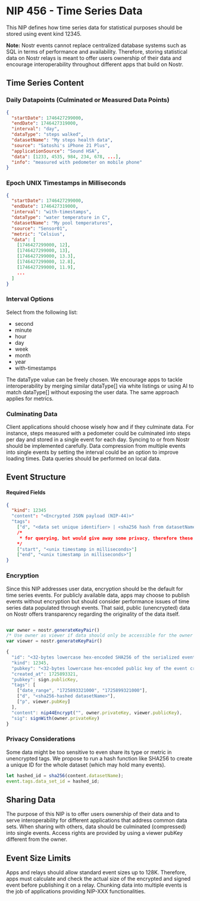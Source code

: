 # NIP 456 - Time Series Data

This NIP defines how time series data for statistical purposes should be stored using event kind 12345.

**Note:** Nostr events cannot replace centralized database systems such as SQL in terms of performance and availability. Therefore, storing statistical data on Nostr relays is meant to offer users ownership of their data and encourage interoperability throughout different apps that build on Nostr.

## Time Series Content

### Daily Datapoints (Culminated or Measured Data Points)

```json
{
  "startDate": 1746427299000,
  "endDate": 1746427319000,
  "interval": "day",
  "dataType": "steps walked",
  "datasetName": "My steps health data",
  "source": "Satoshi's iPhone 21 Plus",
  "applicationSource": "Sound HSA",
  "data": [1233, 4535, 984, 234, 678, ...],
  "info": "measured with pedometer on mobile phone"
}
```

### Epoch UNIX Timestamps in Milliseconds

```json
{
  "startDate": 1746427299000,
  "endDate": 1746427319000,
  "interval": "with-timestamps",
  "dataType": "water temperature in C",
  "datasetName": "My pool temperatures",
  "source": "Sensor01",
  "metric": "Celsius",
  "data": [
    [1746427299000, 12],
    [1746427299000, 13],
    [1746427299000, 13.3],
    [1746427299000, 12.8],
    [1746427299000, 11.9],
    ...
  ]
}
```

### Interval Options

Select from the following list:

- second
- minute
- hour
- day
- week
- month
- year
- with-timestamps

The dataType value can be freely chosen. We encourage apps to tackle interoperability by merging similar dataType[] via white listings or using AI to match dataType[] without exposing the user data. The same approach applies for metrics.

### Culminating Data
Client applications should choose wisely how and if they culminate data. For instance, steps measured with a pedometer could be culminated into steps per day and stored in a single event for each day. Syncing to or from Nostr should be implemented carefully. Data compression from multiple events into single events by setting the interval could be an option to improve loading times. Data queries should be performed on local data.

## Event Structure

#### Required Fields

```json
{
  "kind": 12345
  "content": "<Encrypted JSON payload (NIP-44)>"
  "tags":
    ["d", "<data set unique identifier> | <sha256 hash from datasetName>"]
    /*
     * for querying, but would give away some privacy, therefore these are optional:
    */
    ["start", "<unix timestamp in milliseconds>"]
    ["end", "<unix timestamp in milliseconds>"]
}
```

### Encryption
Since this NIP addresses user data, encryption should be the default for time series events. For publicly available data, apps may choose to publish events without encryption but should consider performance issues of time series data populated through events. That said, public (unencrypted) data on Nostr offers transparency regarding the originality of the data itself.

```javascript

var owner = nostr.generateKeyPair()
/* Use owner as viewer if data should only be accessible for the owner */
var viewer = nostr.generateKeyPair()

{
  "id": "<32-bytes lowercase hex-encoded SHA256 of the serialized event data>",
  "kind": 12345,
  "pubkey": "<32-bytes lowercase hex-encoded public key of the event creator>",
  "created_at": 1725893321,
  "pubkey": sign.publicKey,
  "tags": [
    ["date_range", "1725893321000", "1725899321000"],
    ["d", "<sha256-hashed datasetName>"],
    ["p", viewer.pubKey]
  ],
  "content": nip44Encrypt("", owner.privateKey, viewer.publicKey),
  "sig": signWith(owner.privateKey)
}
```

### Privacy Considerations

Some data might be too sensitive to even share its type or metric in unencrypted tags. We propose to run a hash function like SHA256 to create a unique ID for the whole dataset (which may hold many events).

```javascript
let hashed_id = sha256(content.datasetName);
event.tags.data_set_id = hashed_id;
```

## Sharing Data
The purpose of this NIP is to offer users ownership of their data and to serve interoperability for different applications that address common data sets. When sharing with others, data should be culminated (compressed) into single events. Access rights are provided by using a viewer pubKey different from the owner.

## Event Size Limits
Apps and relays should allow standard event sizes up to 128K. Therefore, apps must calculate and check the actual size of the encrypted and signed event before publishing it on a relay. Chunking data into multiple events is the job of applications providing NIP-XXX functionalities.
